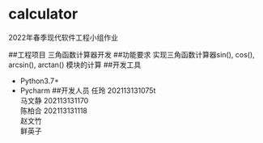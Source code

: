 # calculator
2022年春季现代软件工程小组作业

##工程项目
三角函数计算器开发
##功能要求
实现三角函数计算器sin(), cos(), arcsin(), arctan() 模块的计算
##开发工具
- Python3.7+
- Pycharm
##开发人员
任玲   202113131075t<br />
马文静 202113131170<br />
陈柏合 202113131118<br />
赵文竹<br />
鲜英子<br />​
